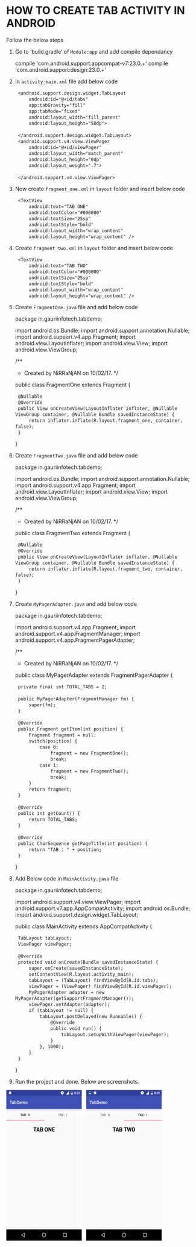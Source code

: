 # HOW TO CREATE TAB ACTIVITY IN ANDROID

Follow the below steps

1) Go to ‘build.gradle’ of `Module:app` and add compile dependancy

    compile 'com.android.support:appcompat-v7:23.0.+'
    compile 'com.android.support:design:23.0.+'


2) In `activity_main.xml` file add below code


    <LinearLayout xmlns:android="http://schemas.android.com/apk/res/android"
        xmlns:tools="http://schemas.android.com/tools"
        android:orientation="vertical"
        android:id="@+id/activity_main"
        android:layout_width="match_parent"
        android:layout_height="match_parent"
        xmlns:app="http://schemas.android.com/apk/res-auto"
        tools:context="in.gauriinfotech.tabdemo.MainActivity">

        <android.support.design.widget.TabLayout
            android:id="@+id/tabs"
            app:tabGravity="fill"
            app:tabMode="fixed"
            android:layout_width="fill_parent"
            android:layout_height="50dp">

        </android.support.design.widget.TabLayout>
        <android.support.v4.view.ViewPager
            android:id="@+id/viewPager"
            android:layout_width="match_parent"
            android:layout_height="0dp"
            android:layout_weight=".7">

        </android.support.v4.view.ViewPager>

    </LinearLayout>

3) Now create `fragment_one.xml` in `layout` folder and insert below code

    <?xml version="1.0" encoding="utf-8"?>
    <LinearLayout xmlns:android="http://schemas.android.com/apk/res/android"
        android:orientation="vertical"
        android:layout_width="match_parent"
        android:layout_height="match_parent"
        android:gravity="center_horizontal"
        android:padding="20dp">
    
        <TextView
            android:text="TAB ONE"
            android:textColor="#000000"
            android:textSize="25sp"
            android:textStyle="bold"
            android:layout_width="wrap_content"
            android:layout_height="wrap_content" />
    
    </LinearLayout>

4) Create `fragment_two.xml` in `layout` folder and insert below code

    <?xml version="1.0" encoding="utf-8"?>
    <LinearLayout xmlns:android="http://schemas.android.com/apk/res/android"
        android:orientation="vertical"
        android:layout_width="match_parent"
        android:layout_height="match_parent"
        android:gravity="center_horizontal"
        android:padding="20dp">
    
        <TextView
            android:text="TAB TWO"
            android:textColor="#000000"
            android:textSize="25sp"
            android:textStyle="bold"
            android:layout_width="wrap_content"
            android:layout_height="wrap_content" />
    
    </LinearLayout>

5) Create `FragmentOne.java` file and add below code


    package in.gauriinfotech.tabdemo;
    
    import android.os.Bundle;
    import android.support.annotation.Nullable;
    import android.support.v4.app.Fragment;
    import android.view.LayoutInflater;
    import android.view.View;
    import android.view.ViewGroup;
    
    /**
     * Created by NiRRaNjAN on 10/02/17.
     */
    
    public class FragmentOne extends Fragment {
    
        @Nullable
        @Override
        public View onCreateView(LayoutInflater inflater, @Nullable ViewGroup container, @Nullable Bundle savedInstanceState) {
            return inflater.inflate(R.layout.fragment_one, container, false);
        }
    
    }

6) Create `FragmentTwo.java` file and add below code

    package in.gauriinfotech.tabdemo;
    
    import android.os.Bundle;
    import android.support.annotation.Nullable;
    import android.support.v4.app.Fragment;
    import android.view.LayoutInflater;
    import android.view.View;
    import android.view.ViewGroup;
    
    /**
     * Created by NiRRaNjAN on 10/02/17.
     */
    
    public class FragmentTwo extends Fragment {
    
        @Nullable
        @Override
        public View onCreateView(LayoutInflater inflater, @Nullable ViewGroup container, @Nullable Bundle savedInstanceState) {
            return inflater.inflate(R.layout.fragment_two, container, false);
        }
    
    }

7) Create `MyPagerAdapter.java` and add below code

    package in.gauriinfotech.tabdemo;
    
    import android.support.v4.app.Fragment;
    import android.support.v4.app.FragmentManager;
    import android.support.v4.app.FragmentPagerAdapter;
    
    /**
     * Created by NiRRaNjAN on 10/02/17.
     */
    
    public class MyPagerAdapter extends FragmentPagerAdapter {
    
        private final int TOTAL_TABS = 2;
    
        public MyPagerAdapter(FragmentManager fm) {
            super(fm);
        }
    
        @Override
        public Fragment getItem(int position) {
            Fragment fragment = null;
            switch(position) {
                case 0:
                    fragment = new FragmentOne();
                    break;
                case 1:
                    fragment = new FragmentTwo();
                    break;
            }
            return fragment;
        }
    
        @Override
        public int getCount() {
            return TOTAL_TABS;
        }

        @Override
        public CharSequence getPageTitle(int position) {
            return "TAB : " + position;
        }

    }


8) Add Below code in `MainActivity.java` file

    package in.gauriinfotech.tabdemo;
    
    import android.support.v4.view.ViewPager;
    import android.support.v7.app.AppCompatActivity;
    import android.os.Bundle;
    import android.support.design.widget.TabLayout;
    
    public class MainActivity extends AppCompatActivity {
    
        TabLayout tabLayout;
        ViewPager viewPager;
    
        @Override
        protected void onCreate(Bundle savedInstanceState) {
            super.onCreate(savedInstanceState);
            setContentView(R.layout.activity_main);
            tabLayout = (TabLayout) findViewById(R.id.tabs);
            viewPager = (ViewPager) findViewById(R.id.viewPager);
            MyPagerAdapter adapter = new MyPagerAdapter(getSupportFragmentManager());
            viewPager.setAdapter(adapter);
            if (tabLayout != null) {
                tabLayout.postDelayed(new Runnable() {
                    @Override
                    public void run() {
                        tabLayout.setupWithViewPager(viewPager);
                    }
                }, 1000);
            }
        }
    
    }

9) Run the project and done. Below are screenshots.

<img src='screen_1.png' width='200px' height='400px' />&nbsp;&nbsp;&nbsp;<img src='screen_2.png' width='200px' height='400px' />
